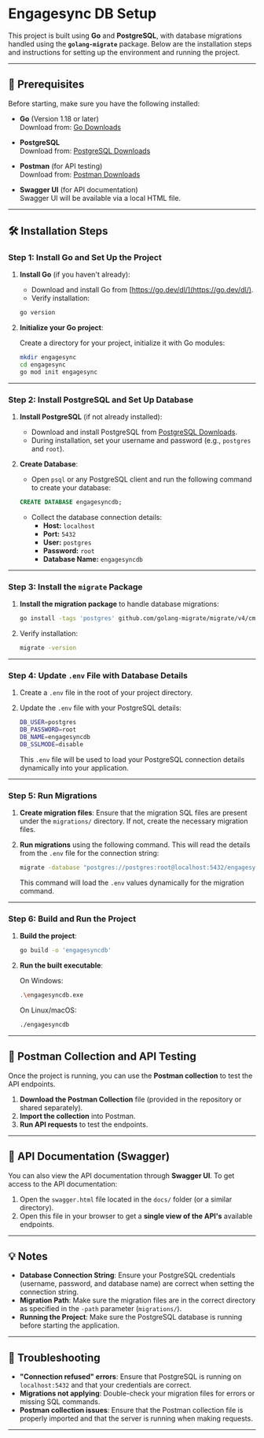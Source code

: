 # Engagesync DB Setup

This project is built using **Go** and **PostgreSQL**, with database migrations handled using the **`golang-migrate`** package. Below are the installation steps and instructions for setting up the environment and running the project.

---

## 🚀 Prerequisites

Before starting, make sure you have the following installed:

- **Go** (Version 1.18 or later)  
  Download from: [Go Downloads](https://go.dev/dl/)

- **PostgreSQL**  
  Download from: [PostgreSQL Downloads](https://www.postgresql.org/download/)

- **Postman** (for API testing)  
  Download from: [Postman Downloads](https://www.postman.com/downloads/)

- **Swagger UI** (for API documentation)  
  Swagger UI will be available via a local HTML file.

---

## 🛠️ Installation Steps

### Step 1: Install Go and Set Up the Project

1. **Install Go** (if you haven't already):

    - Download and install Go from [https://go.dev/dl/](https://go.dev/dl/).
    - Verify installation:

    ```bash
    go version
    ```

2. **Initialize your Go project**:

    Create a directory for your project, initialize it with Go modules:

    ```bash
    mkdir engagesync
    cd engagesync
    go mod init engagesync
    ```

---

### Step 2: Install PostgreSQL and Set Up Database

1. **Install PostgreSQL** (if not already installed):
   - Download and install PostgreSQL from [PostgreSQL Downloads](https://www.postgresql.org/download/).
   - During installation, set your username and password (e.g., `postgres` and `root`).

2. **Create Database**:

    - Open `psql` or any PostgreSQL client and run the following command to create your database:

    ```sql
    CREATE DATABASE engagesyncdb;
    ```

    - Collect the database connection details:
      - **Host:** `localhost`
      - **Port:** `5432`
      - **User:** `postgres`
      - **Password:** `root`
      - **Database Name:** `engagesyncdb`

---

### Step 3: Install the `migrate` Package

1. **Install the migration package** to handle database migrations:

    ```bash
    go install -tags 'postgres' github.com/golang-migrate/migrate/v4/cmd/migrate@latest
    ```

2. Verify installation:

    ```bash
    migrate -version
    ```

---

### Step 4: Update `.env` File with Database Details

1. Create a `.env` file in the root of your project directory.

2. Update the `.env` file with your PostgreSQL details:

    ```bash
    DB_USER=postgres
    DB_PASSWORD=root
    DB_NAME=engagesyncdb
    DB_SSLMODE=disable
    ```

    This `.env` file will be used to load your PostgreSQL connection details dynamically into your application.

---

### Step 5: Run Migrations

1. **Create migration files**: Ensure that the migration SQL files are present under the `migrations/` directory. If not, create the necessary migration files.

2. **Run migrations** using the following command. This will read the details from the `.env` file for the connection string:

    ```bash
    migrate -database "postgres://postgres:root@localhost:5432/engagesyncdb?sslmode=disable" -path migrations up
    ```
    This command will load the `.env` values dynamically for the migration command.

---

### Step 6: Build and Run the Project

1. **Build the project**:

    ```bash
    go build -o 'engagesyncdb'
    ```

2. **Run the built executable**:

    On Windows:

    ```bash
    .\engagesyncdb.exe
    ```

    On Linux/macOS:

    ```bash
    ./engagesyncdb
    ```

---

## 📝 Postman Collection and API Testing

Once the project is running, you can use the **Postman collection** to test the API endpoints.

1. **Download the Postman Collection** file (provided in the repository or shared separately).
2. **Import the collection** into Postman.
3. **Run API requests** to test the endpoints.

---

## 📖 API Documentation (Swagger)

You can also view the API documentation through **Swagger UI**. To get access to the API documentation:

1. Open the `swagger.html` file located in the `docs/` folder (or a similar directory).
2. Open this file in your browser to get a **single view of the API's** available endpoints.

---

## 💡 Notes

- **Database Connection String**: Ensure your PostgreSQL credentials (username, password, and database name) are correct when setting the connection string.
- **Migration Path**: Make sure the migration files are in the correct directory as specified in the `-path` parameter (`migrations/`).
- **Running the Project**: Make sure the PostgreSQL database is running before starting the application.

---

## 🔧 Troubleshooting

- **"Connection refused" errors**: Ensure that PostgreSQL is running on `localhost:5432` and that your credentials are correct.
- **Migrations not applying**: Double-check your migration files for errors or missing SQL commands.
- **Postman collection issues**: Ensure that the Postman collection file is properly imported and that the server is running when making requests.

---
